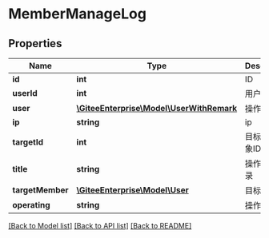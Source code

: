 # MemberManageLog

## Properties
Name | Type | Description | Notes
------------ | ------------- | ------------- | -------------
**id** | **int** | ID | [optional] 
**userId** | **int** | 用户ID | [optional] 
**user** | [**\GiteeEnterprise\Model\UserWithRemark**](UserWithRemark.md) | 操作用户 | [optional] 
**ip** | **string** | ip | [optional] 
**targetId** | **int** | 目标操作对象ID | [optional] 
**title** | **string** | 操作原始记录 | [optional] 
**targetMember** | [**\GiteeEnterprise\Model\User**](User.md) | 目标用户 | [optional] 
**operating** | **string** | 操作 | [optional] 

[[Back to Model list]](../../README.md#documentation-for-models) [[Back to API list]](../../README.md#documentation-for-api-endpoints) [[Back to README]](../../README.md)


